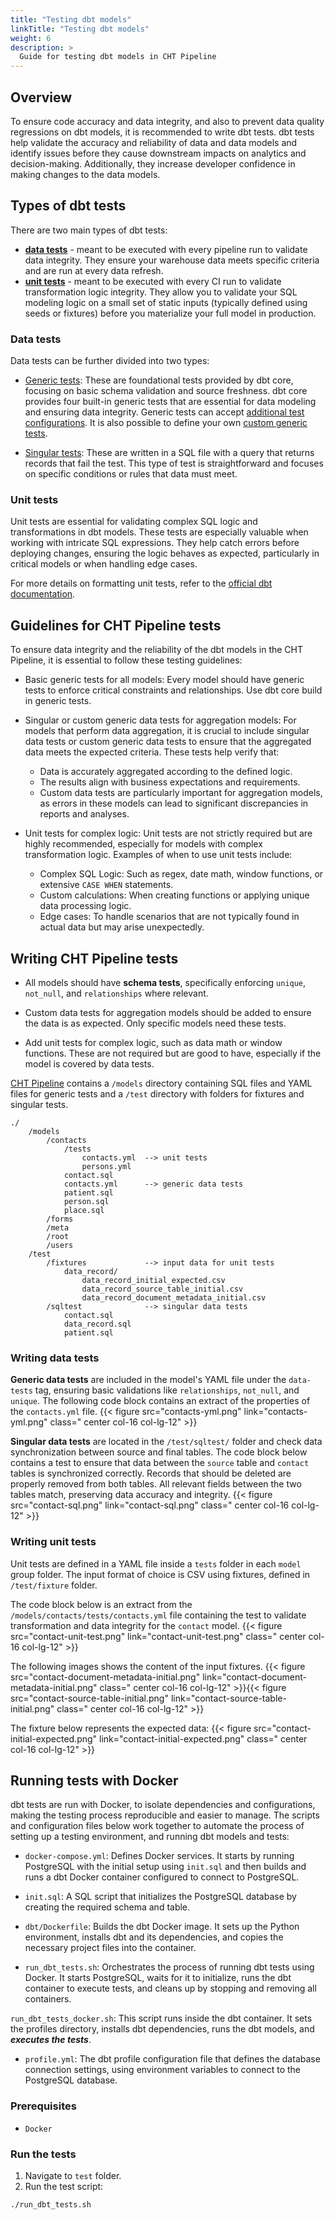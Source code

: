 ```yaml
---
title: "Testing dbt models"
linkTitle: "Testing dbt models"
weight: 6
description: >
  Guide for testing dbt models in CHT Pipeline
---
```


## Overview

To ensure code accuracy and data integrity, and also to prevent data quality regressions on dbt models, it is recommended to write dbt tests. dbt tests help validate the accuracy and reliability of data and data models and identify issues before they cause downstream impacts on analytics and decision-making. Additionally, they increase developer confidence in making changes to the data models. 

## Types of dbt tests 

There are two main types of dbt tests: 

- [**data tests**](https://docs.getdbt.com/docs/build/data-tests) - meant to be executed with every pipeline run to validate data integrity. They ensure your warehouse data meets specific criteria and are run at every data refresh.
- [**unit tests**](https://docs.getdbt.com/docs/build/unit-tests) - meant to be executed with every CI run to validate transformation logic integrity. They allow you to validate your SQL modeling logic on a small set of static inputs (typically defined using seeds or fixtures) before you materialize your full model in production.


### Data tests

Data tests can be further divided into two types:
- [Generic tests](https://docs.getdbt.com/docs/build/data-tests#generic-data-tests): These are foundational tests provided by dbt core, focusing on basic schema validation and source freshness. dbt core provides four built-in generic tests that are essential for data modeling and ensuring data integrity. Generic tests can accept [additional test configurations](https://docs.getdbt.com/reference/data-test-configs).
It is also possible to define your own [custom generic tests](https://docs.getdbt.com/best-practices/writing-custom-generic-tests).

- [Singular tests](https://docs.getdbt.com/docs/build/data-tests#singular-data-tests): These are written in a SQL file with a query that returns records that fail the test. This type of test is straightforward and focuses on specific conditions or rules that data must meet.

### Unit tests

Unit tests are essential for validating complex SQL logic and transformations in dbt models. These tests are especially valuable when working with intricate SQL expressions. They help catch errors before deploying changes, ensuring the logic behaves as expected, particularly in critical models or when handling edge cases.

For more details on formatting unit tests, refer to the [official dbt documentation](https://docs.getdbt.com/reference/resource-properties/unit-tests).

## Guidelines for CHT Pipeline tests
To ensure data integrity and the reliability of the dbt models in the CHT Pipeline, it is essential to follow these testing guidelines:

- Basic generic tests for all models:
Every model should have generic tests to enforce critical constraints and relationships. Use dbt core build in generic tests.

- Singular or custom generic data tests for aggregation models:
For models that perform data aggregation, it is crucial to include singular data tests or custom generic data tests to ensure that the aggregated data meets the expected criteria. These tests help verify that:
  - Data is accurately aggregated according to the defined logic.
  - The results align with business expectations and requirements.
  - Custom data tests are particularly important for aggregation models, as errors in these models can lead to significant discrepancies in reports and analyses.

- Unit tests for complex logic:
Unit tests are not strictly required but are highly recommended, especially for models with complex transformation logic. Examples of when to use unit tests include:
  - Complex SQL Logic: Such as regex, date math, window functions, or extensive `CASE WHEN` statements.
  - Custom calculations: When creating functions or applying unique data processing logic.
  - Edge cases: To handle scenarios that are not typically found in actual data but may arise unexpectedly.

## Writing CHT Pipeline tests


- All models should have **schema tests**, specifically enforcing `unique`, `not_null`, and `relationships` where relevant.


- Custom data tests for aggregation models should be added to ensure the data is as expected. Only specific models need these tests.


- Add unit tests for complex logic, such as data math or window functions. These are not required but are good to have, especially if the model is covered by data tests. 


[CHT Pipeline](https://github.com/medic/cht-pipeline) contains a `/models` directory containing SQL files and YAML files for generic tests and a `/test` directory with folders for fixtures and singular tests.

```
./
    /models
        /contacts
            /tests
                contacts.yml  --> unit tests
                persons.yml
            contact.sql
            contacts.yml      --> generic data tests
            patient.sql
            person.sql
            place.sql
        /forms
        /meta
        /root
        /users
    /test
        /fixtures             --> input data for unit tests
            data_record/
                data_record_initial_expected.csv
                data_record_source_table_initial.csv
                data_record_document_metadata_initial.csv
        /sqltest              --> singular data tests
            contact.sql
            data_record.sql
            patient.sql
```

### Writing data tests

**Generic data tests** are included in the model's YAML file under the `data-tests` tag, ensuring basic validations like `relationships`, `not_null`, and `unique`. The following code block contains an extract of the properties of the  `contacts.yml` file.
{{< figure src="contacts-yml.png" link="contacts-yml.png" class=" center col-16 col-lg-12" >}}

**Singular data tests** are located in the `/test/sqltest/` folder and check data synchronization between source and final tables. The code block below contains a test to ensure that data between the `source` table and `contact` tables is synchronized correctly.
Records that should be deleted are properly removed from both tables.
All relevant fields between the two tables match, preserving data accuracy and integrity.
{{< figure src="contact-sql.png" link="contact-sql.png" class=" center col-16 col-lg-12" >}}

### Writing unit tests

Unit tests are defined in a YAML file inside a `tests` folder in each `model` group folder. The input format of choice is CSV using fixtures, defined in `/test/fixture` folder.

The code block below is an extract from the `/models/contacts/tests/contacts.yml` file containing the test to validate transformation and data integrity for the `contact` model.
{{< figure src="contact-unit-test.png" link="contact-unit-test.png" class=" center col-16 col-lg-12" >}}

The following images shows the content of the input fixtures.
{{< figure src="contact-document-metadata-initial.png" link="contact-document-metadata-initial.png" class=" center col-16 col-lg-12" >}}{{< figure src="contact-source-table-initial.png" link="contact-source-table-initial.png" class=" center col-16 col-lg-12" >}}

The fixture below represents the expected data:
{{< figure src="contact-initial-expected.png" link="contact-initial-expected.png" class=" center col-16 col-lg-12" >}}

## Running tests with Docker

dbt tests are run with Docker, to isolate dependencies and configurations, making the testing process reproducible and easier to manage. The scripts and configuration files below work together to automate the process of setting up a testing environment, and running dbt models and tests:


- `docker-compose.yml`: Defines Docker services. It starts by running PostgreSQL with the initial setup using `init.sql` and then builds and runs a dbt Docker container configured to connect to PostgreSQL.



- `init.sql`: A SQL script that initializes the PostgreSQL database by creating the required schema and table.



- `dbt/Dockerfile`: Builds the dbt Docker image. It sets up the Python environment, installs dbt and its dependencies, and copies the necessary project files into the container.



- `run_dbt_tests.sh`: Orchestrates the process of running dbt tests using Docker. It starts PostgreSQL, waits for it to initialize, runs the dbt container to execute tests, and cleans up by stopping and removing all containers.


`run_dbt_tests_docker.sh`: This script runs inside the dbt container. It sets the profiles directory, installs dbt dependencies, runs the dbt models, and ***executes the tests***.


- `profile.yml`: The dbt profile configuration file that defines the database connection settings, using environment variables to connect to the PostgreSQL database.


### Prerequisites
- `Docker`

### Run the tests

1. Navigate to `test` folder.
2. Run the test script:

```sh
./run_dbt_tests.sh
```

